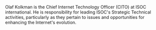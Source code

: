 
Olaf Kolkman is the Chief Internet Technology Officer (CITO) at ISOC
international. He is responsibility for leading ISOC&#39;s Strategic Technical
activities, particularly as they pertain to issues and opportunities for
enhancing the Internet&#39;s evolution.
